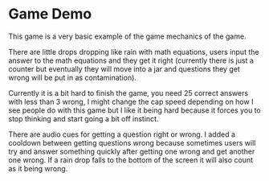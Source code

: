 # Game Demo
This game is a very basic example of the game mechanics of the game.

There are little drops dropping like rain with math equations, users input the answer to the math equations and they get it right (currently there is just a counter but eventually they will move into a jar and questions they get wrong will be put in as contamination).

Currently it is a bit hard to finish the game, you need 25 correct answers with less than 3 wrong, I might change the cap speed depending on how I see people do with this game but I like it being hard because it forces you to stop thinking and start going a bit off instinct.

There are audio cues for getting a question right or wrong. I added a cooldown between getting questions wrong because sometimes users will try and answer something quickly after getting one wrong and get another one wrong. If a rain drop falls to the bottom of the screen it will also count as it being wrong.